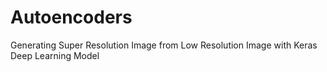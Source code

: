 # Autoencoders
Generating Super Resolution Image from Low Resolution Image with Keras Deep Learning Model
